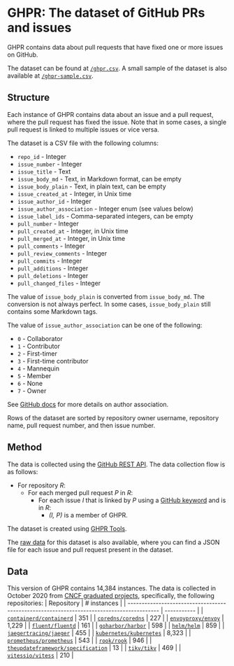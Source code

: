 # GHPR: The dataset of GitHub PRs and issues
GHPR contains data about pull requests that have fixed one or more issues on GitHub.

The dataset can be found at [`/ghpr.csv`](./ghpr.csv).
A small sample of the dataset is also available at [`/ghpr-sample.csv`](./ghpr-sample.csv).

## Structure
Each instance of GHPR contains data about an issue and a pull request, where the pull request has fixed the issue.
Note that in some cases, a single pull request is linked to multiple issues or vice versa.

The dataset is a CSV file with the following columns:
- `repo_id` - Integer
- `issue_number` - Integer
- `issue_title` - Text
- `issue_body_md` - Text, in Markdown format, can be empty
- `issue_body_plain` - Text, in plain text, can be empty
- `issue_created_at` - Integer, in Unix time
- `issue_author_id` - Integer
- `issue_author_association` - Integer enum (see values below)
- `issue_label_ids` - Comma-separated integers, can be empty
- `pull_number` - Integer
- `pull_created_at` - Integer, in Unix time
- `pull_merged_at` - Integer, in Unix time
- `pull_comments` - Integer
- `pull_review_comments` - Integer
- `pull_commits` - Integer
- `pull_additions` - Integer
- `pull_deletions` - Integer
- `pull_changed_files` - Integer

The value of `issue_body_plain` is converted from `issue_body_md`.
The conversion is not always perfect.
In some cases, `issue_body_plain` still contains some Markdown tags.

The value of `issue_author_association` can be one of the following:
- `0` - Collaborator
- `1` - Contributor
- `2` - First-timer
- `3` - First-time contributor
- `4` - Mannequin
- `5` - Member
- `6` - None
- `7` - Owner

See [GitHub docs](https://docs.github.com/en/free-pro-team@latest/graphql/reference/enums#commentauthorassociation) for more details on author association.

Rows of the dataset are sorted by repository owner username, repository name, pull request number, and then issue number.

## Method
The data is collected using the [GitHub REST API](https://docs.github.com/en/free-pro-team@latest/rest).
The data collection flow is as follows:
- For repository *R*:
  - For each merged pull request *P* in *R*:
    - For each issue *I* that is linked by *P* using a [GitHub keyword](https://docs.github.com/en/free-pro-team@latest/github/managing-your-work-on-github/linking-a-pull-request-to-an-issue#linking-a-pull-request-to-an-issue-using-a-keyword) and is in *R*:
      - *(I, P)* is a member of GHPR.

The dataset is created using [GHPR Tools](https://github.com/soroushj/ghpr-tools).

The [raw data](https://github.com/soroushj/ghpr-dataset-raw) for this dataset is also available,
where you can find a JSON file for each issue and pull request present in the dataset.

## Data
This version of GHPR contains 14,384 instances.
The data is collected in October 2020 from [CNCF graduated projects](https://www.cncf.io/projects/), specifically, the following repositories:
| Repository                                                                                | # instances |
| ----------------------------------------------------------------------------------------- | ----------- |
| [`containerd/containerd`](https://github.com/containerd/containerd)                       | 351         |
| [`coredns/coredns`](https://github.com/coredns/coredns)                                   | 227         |
| [`envoyproxy/envoy`](https://github.com/envoyproxy/envoy)                                 | 1,229       |
| [`fluent/fluentd`](https://github.com/fluent/fluentd)                                     | 161         |
| [`goharbor/harbor`](https://github.com/goharbor/harbor)                                   | 598         |
| [`helm/helm`](https://github.com/helm/helm)                                               | 859         |
| [`jaegertracing/jaeger`](https://github.com/jaegertracing/jaeger)                         | 455         |
| [`kubernetes/kubernetes`](https://github.com/kubernetes/kubernetes)                       | 8,323       |
| [`prometheus/prometheus`](https://github.com/prometheus/prometheus)                       | 543         |
| [`rook/rook`](https://github.com/rook/rook)                                               | 946         |
| [`theupdateframework/specification`](https://github.com/theupdateframework/specification) | 13          |
| [`tikv/tikv`](https://github.com/tikv/tikv)                                               | 469         |
| [`vitessio/vitess`](https://github.com/vitessio/vitess)                                   | 210         |
